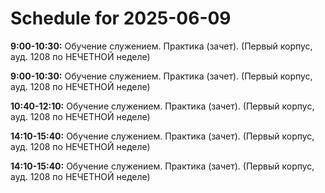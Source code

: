 # Schedule for 2025-06-09

**9:00-10:30:** Обучение служением. Практика (зачет). (Первый корпус, ауд. 1208 по НЕЧЕТНОЙ неделе)

**9:00-10:30:** Обучение служением. Практика (зачет). (Первый корпус, ауд. 1208 по НЕЧЕТНОЙ неделе)

**10:40-12:10:** Обучение служением. Практика (зачет). (Первый корпус, ауд. 1208 по НЕЧЕТНОЙ неделе)

**14:10-15:40:** Обучение служением. Практика (зачет). (Первый корпус, ауд. 1208 по НЕЧЕТНОЙ неделе)

**14:10-15:40:** Обучение служением. Практика (зачет). (Первый корпус, ауд. 1208 по НЕЧЕТНОЙ неделе)

